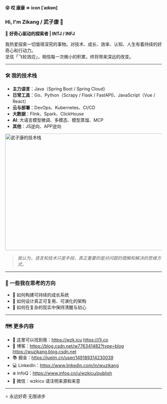 #### :stuck_out_tongue_closed_eyes: 哎 康康 => icon [ˈaɪkɒn]
<!--
**wdkang123/wdkang123** is a ✨ _special_ ✨ repository because its `README.md` (this file) appears on your GitHub profile.
-->

### Hi, I'm Zikang / 武子康 👋  

🚀 **好奇心驱动的探索者 | INTJ / INFJ**

我热爱探索一切值得深究的事物。对技术、成长、效率、认知、人生有着持续的好奇心和行动力。  
坚信「飞轮效应」，相信每一次微小的积累，终将带来深远的改变。

---

### 🛠️ 我的技术栈

- **主力语言**：Java（Spring Boot / Spring Cloud）
- **日常工具**：Go、Python（Scrapy / Flask / FastAPI)、JavaScript（Vue / React）
- **云与部署**：DevOps、Kubernetes、CI/CD
- **大数据**：Flink、Spark、ClickHouse
- **AI**: 大语言模型微调、多模态、模型蒸馏、MCP
- **其他**：JS逆向、APP逆向

<img width="824" height="374" alt="武子康的技术栈" src="https://github.com/user-attachments/assets/c086bcfc-dbea-463c-8f15-70052a44bf2d" />


> *我认为，语言和技术只是手段，真正重要的是对问题的理解和解决的思维方式。*

---

### 📓 一些我在思考的方向

- 🧠 如何构建可持续的成长系统
- 🔁 如何设计真正可复用、可演化的架构
- 🧭 如何在复杂的现实中保持清醒与初心

---

### 🗺️ 更多内容

- 💬 这里可以找到我：https://wzk.icu https://i1i.co
- 📖 博客：https://blog.csdn.net/w776341482?type=blog https://wuzikang.blog.csdn.net
- 📚 掘金：https://juejin.cn/user/149189314230039
- 💻 LinkedIn：https://www.linkedin.com/in/wuzikang
- ❄️ InfoQ：https://www.infoq.cn/u/wzkicu/publish
- 🎈 微信：wzkicu 请注明来源和来意

---

⭐️ 永远好奇 无限进步
